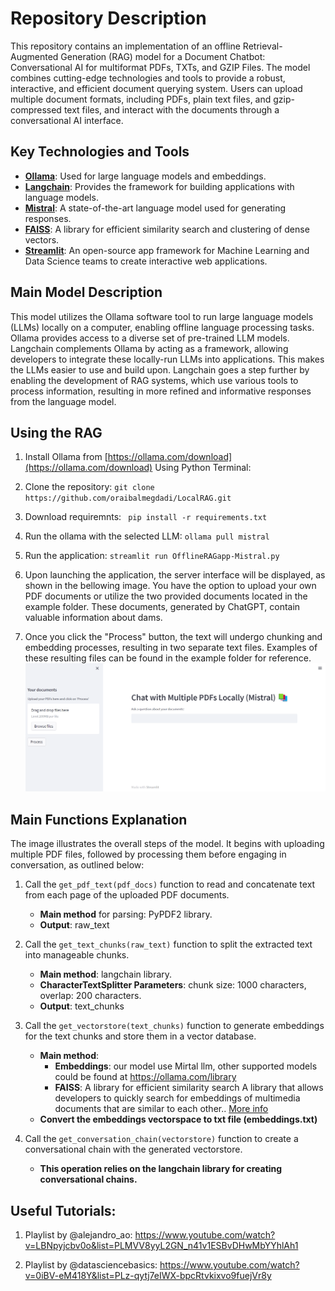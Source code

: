 # Repository Description

This repository contains an implementation of an offline Retrieval-Augmented Generation (RAG) model for a Document Chatbot: Conversational AI for multiformat PDFs, TXTs, and GZIP Files. The model combines cutting-edge technologies and tools to provide a robust, interactive, and efficient document querying system. Users can upload multiple document formats, including PDFs, plain text files, and gzip-compressed text files, and interact with the documents through a conversational AI interface.

## Key Technologies and Tools

- **[Ollama](https://ollama.com/)**: Used for large language models and embeddings.
- **[Langchain](https://www.langchain.com/)**: Provides the framework for building applications with language models.
- **[Mistral](https://mistral.ai/)**: A state-of-the-art language model used for generating responses.
- **[FAISS](https://ai.meta.com/tools/faiss/)**: A library for efficient similarity search and clustering of dense vectors.
- **[Streamlit](https://streamlit.io/)**: An open-source app framework for Machine Learning and Data Science teams to create interactive web applications.


## Main Model Description

This model utilizes the Ollama software tool to run large language models (LLMs) locally on a computer, enabling offline language processing tasks. Ollama provides access to a diverse set of pre-trained LLM models. Langchain complements Ollama by acting as a framework, allowing developers to integrate these locally-run LLMs into applications. This makes the LLMs easier to use and build upon. Langchain goes a step further by enabling the development of RAG systems, which use various tools to process information, resulting in more refined and informative responses from the language model.

## Using the RAG

1. Install Ollama from [https://ollama.com/download](https://ollama.com/download)
Using Python Terminal: 
2. Clone the repository: ```
git clone https://github.com/oraibalmegdadi/LocalRAG.git ```

3. Download requiremnts: ```
pip install -r requirements.txt```

4. Run the ollama with the selected LLM: ```ollama pull mistral```
5. Run the application: ```streamlit run OfflineRAGapp-Mistral.py```
6. Upon launching the application, the server interface will be displayed, as shown in the bellowing image. You have the option to upload your own PDF documents or utilize the two provided documents located in the example folder. These documents, generated by ChatGPT, contain valuable information about dams.
7. Once you click the "Process" button, the text will undergo chunking and embedding processes, resulting in two separate text files. Examples of these resulting files can be found in the example folder for reference.
![langchain](RAG.png)


## Main Functions Explanation

The image illustrates the overall steps of the model. It begins with uploading multiple PDF files, followed by processing them before engaging in conversation, as outlined below:

1. Call the `get_pdf_text(pdf_docs)` function to read and concatenate text from each page of the uploaded PDF documents.
   - **Main method** for parsing: PyPDF2 library.
   - **Output**: raw_text

2. Call the `get_text_chunks(raw_text)` function to split the extracted text into manageable chunks.
   - **Main method**: langchain library.
   - **CharacterTextSplitter Parameters**: chunk size: 1000 characters, overlap: 200 characters.
   - **Output**: text_chunks

3. Call the `get_vectorstore(text_chunks)` function to generate embeddings for the text chunks and store them in a vector database.
   - **Main method**:
     - **Embeddings**: our model use Mirtal llm, other supported models could be found at https://ollama.com/library
     - **FAISS**: A library for efficient similarity search  A library that allows developers to quickly search for embeddings of multimedia documents that are similar to each other.. [More info](https://engineering.fb.com/2017/03/29/data-infrastructure/faiss-a-library-for-efficient-similarity-search/)
   - **Convert the embeddings vectorspace to txt file (embeddings.txt)**

4. Call the `get_conversation_chain(vectorstore)` function to create a conversational chain with the generated vectorstore.
   - **This operation relies on the langchain library for creating conversational chains.**

## Useful Tutorials: 
1. Playlist by @alejandro_ao:  https://www.youtube.com/watch?v=LBNpyjcbv0o&list=PLMVV8yyL2GN_n41v1ESBvDHwMbYYhlAh1

2. Playlist by @datasciencebasics: https://www.youtube.com/watch?v=0iBV-eM418Y&list=PLz-qytj7eIWX-bpcRtvkixvo9fuejVr8y

